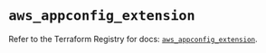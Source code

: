 # `aws_appconfig_extension`

Refer to the Terraform Registry for docs: [`aws_appconfig_extension`](https://registry.terraform.io/providers/hashicorp/aws/5.90.0/docs/resources/appconfig_extension).
